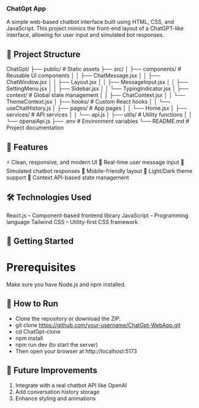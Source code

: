 ### ChatGpt  App
A simple web-based chatbot interface built using HTML, CSS, and JavaScript. This project mimics the front-end layout of a ChatGPT-like interface, allowing for user input and simulated bot responses.

## 📁 Project Structure
ChatGpt/ 
├── public/                       # Static assets
├── src/ 
│   ├── components/               # Reusable UI components
│   │   ├── ChatMessage.jsx 
│   │   ├── ChatWindow.jsx 
│   │   ├── Layout.jsx 
│   │   ├── MessageInput.jsx 
│   │   ├── SettingMenu.jsx 
│   │   ├── Sidebar.jsx 
│   │   └── TypingIndicator.jsx 
│   ├── context/                  # Global state management
│   │   ├── ChatContext.jsx 
│   │   └── ThemeContext.jsx 
│   ├── hooks/                    # Custom React hooks
│   │   └── useChatHistory.js 
│   ├── pages/                    # App pages
│   │   └── Home.jsx 
│   ├── services/                 # API services
│   │   └── api.js 
│   ├── utils/                    # Utility functions
│   │   └── openaiApi.js 
├── .env                          # Environment variables
└── README.md                     # Project documentation

## 🚀 Features
⚡ Clean, responsive, and modern UI
💬 Real-time user message input
🤖 Simulated chatbot responses
📱 Mobile-friendly layout
🌙 Light/Dark theme support
🧠 Context API-based state management

## 🛠️ Technologies Used
React.js – Component-based frontend library
JavaScript – Programming language
Tailwind CSS – Utility-first CSS framework

## 🧪 Getting Started
# Prerequisites
Make sure you have Node.js and npm installed.

## 🧪 How to Run
- Clone the repository or download the ZIP.
- git clone https://github.com/your-username/ChatGpt-WebApp.git
- cd ChatGpt-clone
- npm install
- npm run dev (to start the server)
- Then open your browser at http://localhost:5173

## 📌 Future Improvements
1. Integrate with a real chatbot API like OpenAI
2. Add conversation history storage
3. Enhance styling and animations